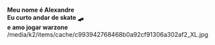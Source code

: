 
<b>Meu nome é Alexandre</b>
 <br/>
<b>Eu curto andar de skate 🛹</b>
<br/>
<b>e amo jogar warzone</b> 
<img>/media/k2/items/cache/c993942768468b0a92cf91306a302af2_XL.jpg<img>
